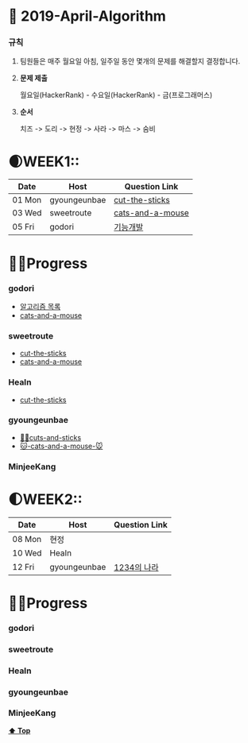 # 🌸 2019-April-Algorithm

### 규칙

1. 팀원들은 매주 월요일 아침, 일주일 동안 몇개의 문제를 해결할지 결정합니다.

2. **문제 제출**

   월요일(HackerRank) - 수요일(HackerRank) - 금(프로그래머스)

3. **순서**

   치즈 -> 도리 -> 현정 -> 사라 -> 마스 -> 숨비



# 🌒WEEK1::

| Date   | Host         | Question Link                                                |
| ------ | ------------ | ------------------------------------------------------------ |
| 01 Mon | gyoungeunbae | [cut-the-sticks](https://www.hackerrank.com/challenges/cut-the-sticks/problem) |
| 03 Wed | sweetroute   | [cats-and-a-mouse](https://www.hackerrank.com/challenges/cats-and-a-mouse/problem) |
| 05 Fri | godori       | [기능개발](https://programmers.co.kr/learn/courses/30/lessons/42586)|

# 👩‍💻Progress

### godori
- [알고리즘 목록](https://www.notion.so/godori/Today-625d5e0d19294ab3b990f90f052f0d67)
- [cats-and-a-mouse](https://www.notion.so/godori/Cats-and-a-Mouse-3345757749734bfd99c85e8ebabe1d14#3345757749734bfd99c85e8ebabe1d14)
### sweetroute
- [cut-the-sticks](https://www.hackerrank.com/challenges/cut-the-sticks/problem)
- [cats-and-a-mouse](https://sweetroute.tistory.com/entry/HackerRankCCats-and-a-Mouse)
### HeaIn
- [cut-the-sticks](https://github.com/HeaIn/TodayAlgorithm/blob/master/0401CutTheSticks.java)

### gyoungeunbae

* [💇‍♀️cuts-and-sticks](<https://github.com/gyoungeunbae/Daily-algorithm/blob/master/Answer/CuttheSticks.java>)
* [🐱-cats-and-a-mouse-🐭](<https://github.com/gyoungeunbae/Daily-algorithm/blob/master/Answer/CatsandMouse.java>)

### MinjeeKang





# 🌓WEEK2::

| Date   | Host         | Question Link                                                |
| ------ | ------------ | ------------------------------------------------------------ |
| 08 Mon | 현정         |                                                              |
| 10 Wed | HeaIn        |                                                              |
| 12 Fri | gyoungeunbae | [1234의 나라](<https://programmers.co.kr/learn/courses/30/lessons/12899>) |

# 👩‍💻Progress

### godori

### sweetroute

### HeaIn

### gyoungeunbae

### MinjeeKang





**[⬆ Top](#)**

